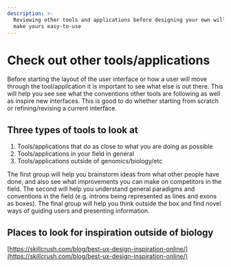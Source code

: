 ```yaml
---
description: >-
  Reviewing other tools and applications before designing your own will help you
  make yours easy-to-use
---
```


# Check out other tools/applications

Before starting the layout of the user interface or how a user will move through the tool/application it is important to see what else is out there. This will help you see see what the conventions other tools are following as well as inspire new interfaces. This is good to do whether starting from scratch or refining/revising a current interface. 

## Three types of tools to look at

1. Tools/applications that do as close to what you are doing as possible
2. Tools/applications in your field in general
3. Tools/applications outside of genomics/biology/etc

The first group will help you brainstorm ideas from what other people have done, and also see what improvements you can make on competitors in the field. The second will help you understand general paradigms and conventions in the field \(e.g. introns being represented as lines and exons as boxes\). The final group will help you think outside the box and find novel ways of guiding users and presenting information.

## Places to look for inspiration outside of biology

[https://skillcrush.com/blog/best-ux-design-inspiration-online/](https://skillcrush.com/blog/best-ux-design-inspiration-online/)





